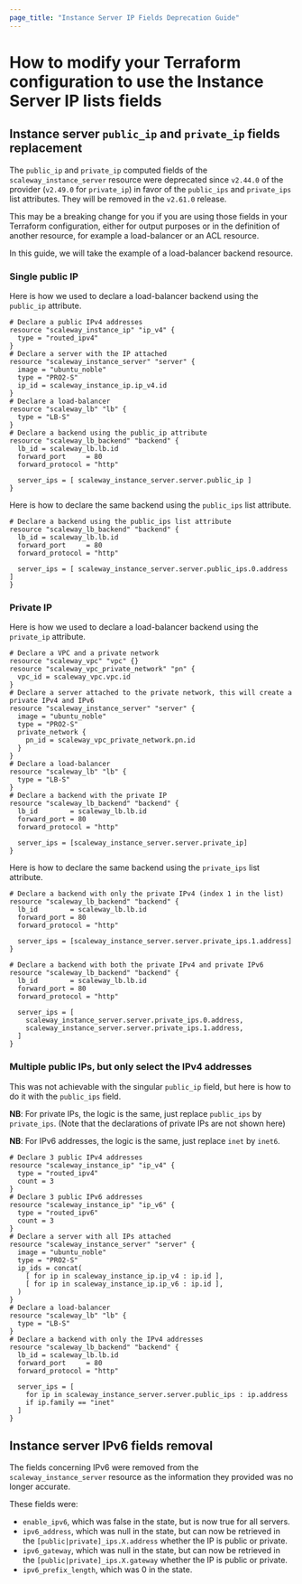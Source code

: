 ```yaml
---
page_title: "Instance Server IP Fields Deprecation Guide"
---
```


# How to modify your Terraform configuration to use the Instance Server IP lists fields

## Instance server `public_ip` and `private_ip` fields replacement

The `public_ip` and `private_ip` computed fields of the `scaleway_instance_server` resource were deprecated since `v2.44.0`
of the provider (`v2.49.0` for `private_ip`) in favor of the `public_ips` and `private_ips` list attributes.
They will be removed in the `v2.61.0` release.

This may be a breaking change for you if you are using those fields in your Terraform configuration, either for output
purposes or in the definition of another resource, for example a load-balancer or an ACL resource.

In this guide, we will take the example of a load-balancer backend resource.

### Single public IP

Here is how we used to declare a load-balancer backend using the `public_ip` attribute.

```hcl
# Declare a public IPv4 addresses
resource "scaleway_instance_ip" "ip_v4" {
  type = "routed_ipv4"
}
# Declare a server with the IP attached
resource "scaleway_instance_server" "server" {
  image = "ubuntu_noble"
  type = "PRO2-S"
  ip_id = scaleway_instance_ip.ip_v4.id
}
# Declare a load-balancer
resource "scaleway_lb" "lb" {
  type = "LB-S"
}
# Declare a backend using the public_ip attribute
resource "scaleway_lb_backend" "backend" {
  lb_id = scaleway_lb.lb.id
  forward_port     = 80
  forward_protocol = "http"

  server_ips = [ scaleway_instance_server.server.public_ip ]
}
```

Here is how to declare the same backend using the `public_ips` list attribute.

```hcl
# Declare a backend using the public_ips list attribute
resource "scaleway_lb_backend" "backend" {
  lb_id = scaleway_lb.lb.id
  forward_port     = 80
  forward_protocol = "http"

  server_ips = [ scaleway_instance_server.server.public_ips.0.address ]
}
```

### Private IP

Here is how we used to declare a load-balancer backend using the `private_ip` attribute.

```hcl
# Declare a VPC and a private network
resource "scaleway_vpc" "vpc" {}
resource "scaleway_vpc_private_network" "pn" {
  vpc_id = scaleway_vpc.vpc.id
}
# Declare a server attached to the private network, this will create a private IPv4 and IPv6
resource "scaleway_instance_server" "server" {
  image = "ubuntu_noble"
  type = "PRO2-S"
  private_network {
    pn_id = scaleway_vpc_private_network.pn.id
  }
}
# Declare a load-balancer
resource "scaleway_lb" "lb" {
  type = "LB-S"
}
# Declare a backend with the private IP
resource "scaleway_lb_backend" "backend" {
  lb_id        = scaleway_lb.lb.id
  forward_port = 80
  forward_protocol = "http"

  server_ips = [scaleway_instance_server.server.private_ip]
}
```

Here is how to declare the same backend using the `private_ips` list attribute.

```hcl
# Declare a backend with only the private IPv4 (index 1 in the list)
resource "scaleway_lb_backend" "backend" {
  lb_id        = scaleway_lb.lb.id
  forward_port = 80
  forward_protocol = "http"

  server_ips = [scaleway_instance_server.server.private_ips.1.address]
}
```

```hcl
# Declare a backend with both the private IPv4 and private IPv6
resource "scaleway_lb_backend" "backend" {
  lb_id        = scaleway_lb.lb.id
  forward_port = 80
  forward_protocol = "http"

  server_ips = [
    scaleway_instance_server.server.private_ips.0.address,
    scaleway_instance_server.server.private_ips.1.address,
  ]
}
```

### Multiple public IPs, but only select the IPv4 addresses

This was not achievable with the singular `public_ip` field, but here is how to do it with the `public_ips` field.

**NB**: For private IPs, the logic is the same, just replace `public_ips` by `private_ips`. (Note that the declarations
of private IPs are not shown here)

**NB**: For IPv6 addresses, the logic is the same, just replace `inet` by `inet6`.

```hcl
# Declare 3 public IPv4 addresses
resource "scaleway_instance_ip" "ip_v4" {
  type = "routed_ipv4"
  count = 3
}
# Declare 3 public IPv6 addresses
resource "scaleway_instance_ip" "ip_v6" {
  type = "routed_ipv6"
  count = 3
}
# Declare a server with all IPs attached
resource "scaleway_instance_server" "server" {
  image = "ubuntu_noble"
  type = "PRO2-S"
  ip_ids = concat(
    [ for ip in scaleway_instance_ip.ip_v4 : ip.id ],
    [ for ip in scaleway_instance_ip.ip_v6 : ip.id ],
  )
}
# Declare a load-balancer
resource "scaleway_lb" "lb" {
  type = "LB-S"
}
# Declare a backend with only the IPv4 addresses
resource "scaleway_lb_backend" "backend" {
  lb_id = scaleway_lb.lb.id
  forward_port     = 80
  forward_protocol = "http"

  server_ips = [
    for ip in scaleway_instance_server.server.public_ips : ip.address
    if ip.family == "inet"
  ]
}
```

## Instance server IPv6 fields removal

The fields concerning IPv6 were removed from the `scaleway_instance_server` resource as the information they provided was
no longer accurate.

These fields were:

- `enable_ipv6`, which was false in the state, but is now true for all servers.
- `ipv6_address`, which was null in the state, but can now be retrieved in the `[public|private]_ips.X.address` whether
  the IP is public or private.
- `ipv6_gateway`, which was null in the state, but can now be retrieved in the `[public|private]_ips.X.gateway` whether
  the IP is public or private.
- `ipv6_prefix_length`, which was 0 in the state.
